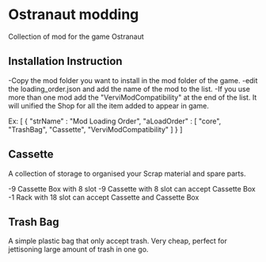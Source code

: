 # Ostranaut modding

Collection of mod for the game Ostranaut



## Installation Instruction
-Copy the mod folder you want to install in the mod folder of the game.
-edit the loading_order.json and add the name of the mod to the list.
-If you use more than one mod add the "VerviModCompatibility" at the end of the list.
It will unified the Shop for all the item added to appear in game.

Ex:
[
 {
  "strName" : "Mod Loading Order",
  "aLoadOrder" : [
  "core",
  "TrashBag",
  "Cassette",
  "VerviModCompatibility"
  ]
 }
]

## Cassette
A collection of storage to organised your Scrap material and spare parts.

-9 Cassette Box with 8 slot
-9 Cassette with 8 slot can accept Cassette Box
-1 Rack with 18 slot can accept Cassette and Cassette Box

## Trash Bag
A simple plastic bag that only accept trash. Very cheap, perfect for jettisoning large amount of trash in one go.
